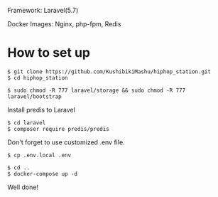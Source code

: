 Framework: Laravel(5.7)

Docker Images: Nginx, php-fpm, Redis

# How to set up

```
$ git clone https://github.com/KushibikiMashu/hiphop_station.git
$ cd hiphop_station

$ sudo chmod -R 777 laravel/storage && sudo chmod -R 777 laravel/bootstrap
```

Install predis to Laravel
```
$ cd laravel
$ composer require predis/predis
```

Don't forget to use customized .env file.

```
$ cp .env.local .env
```

```
$ cd ..
$ docker-compose up -d
```

Well done!
